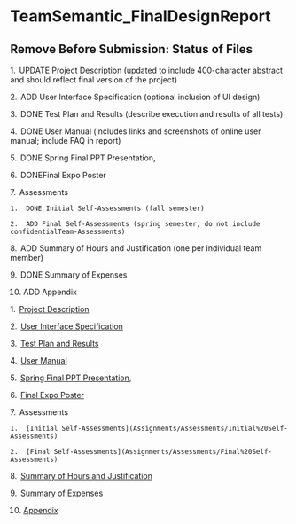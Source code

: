# TeamSemantic_FinalDesignReport

## Remove Before Submission: Status of Files

1.  UPDATE Project Description (updated to include 400-character abstract and should reflect final version of the project)

2.  ADD User Interface Specification (optional inclusion of UI design)

3.  DONE Test Plan and Results (describe execution and results of all tests)

4.  DONE User Manual (includes links and screenshots of online user manual; include FAQ in report)

5.  DONE Spring Final PPT Presentation, 

6.  DONEFinal Expo Poster

7.  Assessments

    1.  DONE Initial Self-Assessments (fall semester)

    2.  ADD Final Self-Assessments (spring semester, do not include confidentialTeam-Assessments)

8.  ADD Summary of Hours and Justification (one per individual team member)

9.  DONE Summary of Expenses

10. ADD Appendix



1.  [Project Description](Assignments/ProjectDescription)

2.  [User Interface Specification](Assignments/UserInterfaceSpecification)

3.  [Test Plan and Results](Assignments/TestPlan%20and%20Results.pdf)

4.  [User Manual](Assignments/User%20Manual.pdf)

5.  [Spring Final PPT Presentation](Spring%20Final%20PPT%20Presentation.pptx),

6.  [Final Expo Poster](Final%20EXPO%20Poster.pdf)

7.  Assessments

    1.  [Initial Self-Assessments](Assignments/Assessments/Initial%20Self-Assessments)

    2.  [Final Self-Assessments](Assignments/Assessments/Final%20Self-Assessments)

8.  [Summary of Hours and Justification](Assignments/Summary%20of%20Hours%20and%20Justification)

9.  [Summary of Expenses](Assignments/Summary%20of%20Expenses)

10. [Appendix](Assignments/Appendix)
